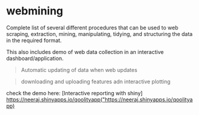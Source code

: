 # webmining 
Complete list of several different procedures that can be used to web scraping, extraction, mining, manipulating, tidying, and structuring the data in the required format.

This also includes demo of web data collection in an interactive dashboard/application. 
> Automatic updating of data when web updates

> downloading and uploading features adn interactive plotting

check the demo here: [Interactive reporting with shiny]
https://neeraj.shinyapps.io/qoolityapp("https://neeraj.shinyapps.io/qoolityapp)
